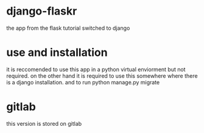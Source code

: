 # django-flaskr
 the app from the flask tutorial switched to django
# use and installation
 it is reccomended to use this app in a python virtual enviorment but not required.
 on the other hand it is required to use this somewhere where there is a django installation. and to run python manage.py migrate
# gitlab
 this version is stored on gitlab
